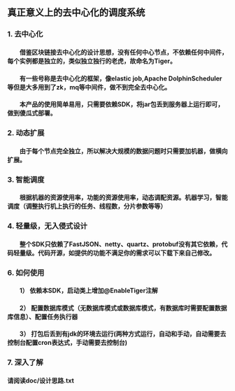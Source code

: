 ## 真正意义上的去中心化的调度系统

### 1. 去中心化

#### &emsp;&emsp;借鉴区块链接去中心化的设计思想，没有任何中心节点，不依赖任何中间件，每个实例都是独立的，类似独立独行的老虎，故命名为Tiger。

#### &emsp;&emsp;有一些号称是去中心化的框架，像elastic job,Apache DolphinScheduler等但是大多用到了zk，mq等中间件，做不到完全去中心化。

#### &emsp;&emsp;本产品的使用简单易用，只需要依赖SDK，将jar包丢到服务器上运行即可，做到傻瓜式部署。

### 2. 动态扩展

#### &emsp;&emsp;由于每个节点完全独立，所以解决大规模的数据问题时只需要加机器，做横向扩展。

### 3. 智能调度

#### &emsp;&emsp;根据机器的资源使用率，功能的资源使用率，动态调配资源。机器学习，智能调度（调整执行机上执行的任务、线程数，分片参数等等）

### 4. 轻量级，无入侵式设计

#### &emsp;&emsp;整个SDK只依赖了FastJSON、netty、quartz、protobuf没有其它依赖，代码轻量级。代码开源，如提供的功能不满足你的需求可以下载下来自己修改。

### 6. 如何使用

#### &emsp;&emsp;1） 依赖本SDK，启动类上增加@EnableTiger注解

#### &emsp;&emsp;2） 配置数据库模式（无数据库模式或数据库模式，有数据库时需要配置数据库信息）、配置任务执行器

#### &emsp;&emsp;3） 打包后丢到有jdk的环境去运行(两种方式运行，自动和手动，自动需要去控制台配置cron表达式，手动需要去控制台)

### 7. 深入了解

#### 请阅读doc/设计思路.txt   
